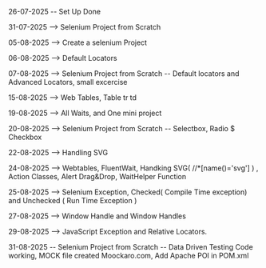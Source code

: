 26-07-2025 -- Set Up Done

31-07-2025 --> Selenium Project from Scratch

05-08-2025 --> Create a selenium Project

06-08-2025 --> Default Locators

07-08-2025  --> Selenium Project from Scratch -- Default locators and Advanced Locators, small excercise

15-08-2025  --> Web Tables, Table tr td

19-08-2025  --> All Waits, and  One mini project

20-08-2025 --> Selenium Project from Scratch -- Selectbox, Radio $ Checkbox

22-08-2025 --> Handling SVG

24-08-2025 --> Webtables, FluentWait, Handking SVG( //*[name()='svg'] ) , Action Classes, Alert Drag&Drop, WaitHelper Function

25-08-2025 --> Selenium Exception, Checked( Compile Time exception)  and Unchecked ( Run Time Exception )

27-08-2025 --> Window Handle and Window Handles

29-08-2025 --> JavaScript Exception and Relative Locators.

31-08-2025 -- Selenium Project from Scratch -- Data Driven Testing Code working, MOCK file created Moockaro.com, Add Apache POI in POM.xml  
